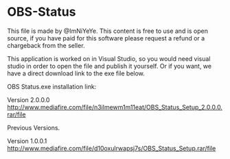 # OBS-Status

This file is made by @ImNiYeYe.
This content is free to use and is open source, if you have paid for this software please request a refund or a chargeback from the seller.

This application is worked on in Visual Studio, so you would need visual studio in order to open the file and publish it yourself.
Or if you want, we have a direct download link to the exe file below. 

OBS Status.exe installation link:

Version 2.0.0.0
http://www.mediafire.com/file/n3ilmewm1m11eat/OBS_Status_Setup_2.0.0.0.rar/file


Previous Versions.

Version 1.0.0.1
http://www.mediafire.com/file/d10oxulrwapsj7s/OBS_Status_Setup.rar/file


